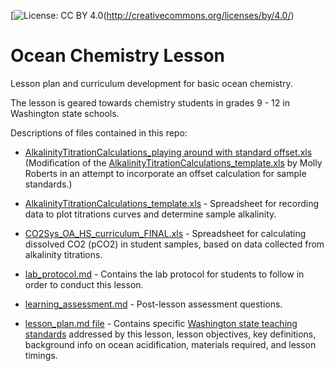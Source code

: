  [![License: CC BY 4.0](https://img.shields.io/badge/License-CC%20BY%204.0-lightgrey.svg)(http://creativecommons.org/licenses/by/4.0/)

# Ocean Chemistry Lesson
Lesson plan and curriculum development for basic ocean chemistry.

The lesson is geared towards chemistry students in grades 9 - 12 in Washington state schools.

Descriptions of files contained in this repo:

- [AlkalinityTitrationCalculations_playing around with standard offset.xls](https://github.com/kubu4/ocean_chem_lesson/blob/master/AlkalinityTitrationCalculations_playing%20around%20with%20standard%20offset.xls) (Modification of the [AlkalinityTitrationCalculations_template.xls](https://github.com/kubu4/ocean_chem_lesson/blob/master/AlkalinityTitrationCalculations_template.xls) by Molly Roberts in an attempt to incorporate an offset calculation for sample standards.)

- [AlkalinityTitrationCalculations_template.xls](https://github.com/kubu4/ocean_chem_lesson/blob/master/AlkalinityTitrationCalculations_template.xls) - Spreadsheet for recording data to plot titrations curves and determine sample alkalinity.

- [CO2Sys_OA_HS_curriculum_FINAL.xls](https://github.com/kubu4/ocean_chem_lesson/blob/master/CO2Sys_OA_HS_curriculum_FINAL.xls) - Spreadsheet for calculating dissolved CO2 (pCO2) in student samples, based on data collected from alkalinity titrations.

- [lab_protocol.md](https://github.com/kubu4/ocean_chem_lesson/blob/master/lab_protocol.md) - Contains the lab protocol for students to follow in order to conduct this lesson.

- [learning_assessment.md](https://github.com/kubu4/ocean_chem_lesson/blob/master/learning_assessment.md) - Post-lesson assessment questions.

- [lesson_plan.md file](https://github.com/kubu4/ocean_chem_lesson/blob/master/lesson_plan.md) - Contains specific [Washington state teaching standards](http://www.k12.wa.us/Science/NGSS.aspx) addressed by this lesson, lesson objectives, key definitions, background info on ocean acidification, materials required, and lesson timings.
